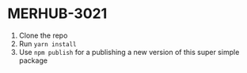 # MERHUB-3021

1. Clone the repo
2. Run `yarn install`
3. Use `npm publish` for a publishing a new version of this super simple package
